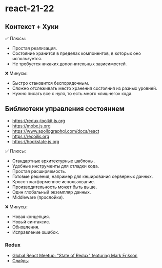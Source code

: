 # react-21-22

## Контекст + Хуки

✅ Плюсы:

- Простая реализация.
- Состояние хранится в пределах компонентов, в которых оно используется.
- Не требуется никаких дополнительных зависимостей.

❌ Минусы:

- Быстро становится беспорядочным.
- Сложно отслеживать место хранения состояния из разных уровней.
- Нужно писать все с нуля, то есть много «лишнего» кода.

## Библиотеки управления состоянием

- https://redux-toolkit.js.org
- https://mobx.js.org
- https://www.apollographql.com/docs/react
- https://recoiljs.org
- https://hookstate.js.org

✅ Плюсы:

- Стандартные архитектурные шаблоны.
- Удобные инструменты для отладки кода.
- Простая расширяемость.
- Готовые решения, например для кеширования серверных данных.
- Кросс-платформенное использование.
- Производительность может быть выше.
- Один глобальный экземпляр данных.
- Middleware (прослойки).

❌ Минусы:

- Новая концепция.
- Новый синтаксис.
- Обновления.
- Исправление ошибок.

### Redux

- [Global React Meetup: "State of Redux" featuring Mark Erikson](https://youtu.be/kUVyE7XuiV4)
- [Слайды](https://blog.isquaredsoftware.com/presentations/react-redux-ts-intro-2020-12/#/52)